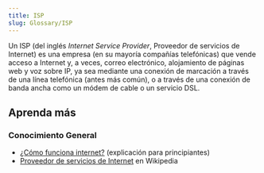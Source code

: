 ```yaml
---
title: ISP
slug: Glossary/ISP
---
```


Un ISP (del inglés _Internet Service Provider_, Proveedor de servicios de Internet) es una empresa (en su mayoría compañías telefónicas) que vende acceso a Internet y, a veces, correo electrónico, alojamiento de páginas web y voz sobre IP, ya sea mediante una conexión de marcación a través de una línea telefónica (antes más común), o a través de una conexión de banda ancha como un módem de cable o un servicio DSL.

## Aprenda más

### Conocimiento General

- [¿Cómo funciona internet?](/es/docs/Learn/Common_questions/How_does_the_Internet_work) (explicación para principiantes)
- [Proveedor de servicios de Internet](https://es.wikipedia.org/wiki/Proveedor_de_servicios_de_Internet) en Wikipedia
